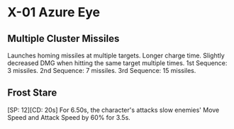 # X-01 Azure Eye

## Multiple Cluster Missiles

Launches homing missiles at multiple targets. Longer charge time. Slightly decreased DMG when hitting the same target multiple times.
1st Sequence: 3 missiles.
2nd Sequence: 7 missiles.
3rd Sequence: 15 missiles.

## Frost Stare

[SP: 12][CD: 20s] For 6.50s, the character's attacks slow enemies' Move Speed and Attack Speed by 60% for 3.5s.